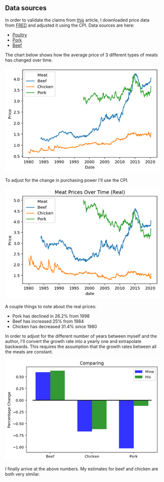 ## Data sources

In order to validate the claims from [this](https://www.bloomberg.com/news/articles/2020-05-11/why-chicken-is-plentiful-during-the-pandemic-and-beef-is-not?srnd=premium&utm_medium=social&utm_source=twitter&utm_campaign=socialflow-organic&utm_content=markets&cmpid%3D=socialflow-twitter-markets&sref=XQtHDW1P) article, I downloaded price data from [FRED](https://fred.stlouisfed.org) and adjusted it using the CPI. Data sources are here:

- [Poultry](https://fred.stlouisfed.org/series/APU0000706111)
- [Pork](https://fred.stlouisfed.org/series/APU0000FD3101)
- [Beef](https://fred.stlouisfed.org/series/APU0000703112)

The chart below shows how the average price of 3 different types of meats has changed over time.


![png](price_check_files/price_check_2_0.png)


To adjust for the change in purchasing power I'll use the CPI.


![png](price_check_files/price_check_4_0.png)


A couple things to note about the real prices:

- Pork has declined in 26.2% from 1998
- Beef has increased 25% from 1984
- Chicken has decreased 31.4% since 1980

In order to adjust for the different number of years between myself and the author, I'll convert the growth rate into a yearly one and extrapolate backwards. This requires the assumption that the growth rates between all the meats are constant.


![png](price_check_files/price_check_7_0.png)


I finally arrive at the above numbers. My estimates for beef and chicken are both very similar.
